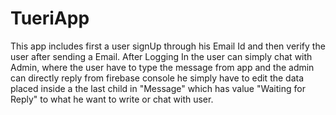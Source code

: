 # TueriApp
This app includes first a user signUp through his Email Id and then verify the user after sending a Email. After Logging In the user can simply chat with Admin, where the user have to type the message from app and the admin can directly reply from firebase console he simply have to edit the data placed inside a the last child in "Message" which has value "Waiting for Reply" to what he want to write or chat with user.
